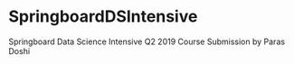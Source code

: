 # SpringboardDSIntensive
Springboard Data Science Intensive Q2 2019 Course Submission by Paras Doshi
